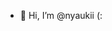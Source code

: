- 👋 Hi, I’m @nyaukii (:




<!---
nyaukii/nyaukii is a ✨ special ✨ repository because its `README.md` (this file) appears on your GitHub profile.
You can click the Preview link to take a look at your changes.
--->
